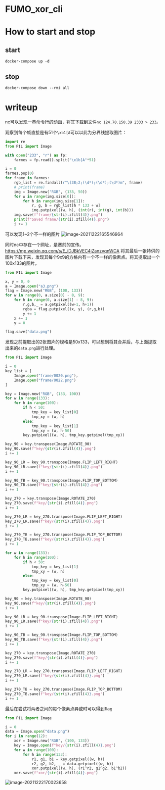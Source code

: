 # FUMO_xor_cli

# How to start and stop

## start
```
docker-compose up -d
```

## stop
```
docker-compose down --rmi all
```

# writeup
nc可以发现一串命令行的动画，将其下载到文件`nc 124.70.150.39 2333 > 233`。

观察到每个帧直接是有51个`\xb1[A`可以以此为分界线提取图片：

```python
import re
from PIL import Image

with open("233", "r") as fp:
    farmes = fp.read().split("\x1b[A"*51)

i = 0
farmes.pop(0)
for frame in farmes:
    rgb_list = re.findall(r"\[38;2;(\d*);(\d*);(\d*)m", frame)
    # print(frame)
    img = Image.new("RGB", (133, 50))
    for w in range(img.size[0]):
        for h in range(img.size[1]):
            r, g, b = rgb_list[h * 133 + w]
            img.putpixel((w, h), (int(r), int(g), int(b)))
    img.save(f"frame/{str(i).zfill(4)}.png")
    print(f"Saved frame/{str(i).zfill(4)}.png")
    i += 1


```

可以发现1~2个不一样的图片
![image-20211222165546964](https://gitee.com/AFKL/image/raw/master/img/image-20211222165546964.png)

同时nc中存在一个网址，是赛前的宣传。https://mp.weixin.qq.com/s/E_iDJBkVEC4jZanzvqnWCA
将其最后一张特供的图片下载下来，发现其每个9x9的方格内有一个不一样的像素点。将其提取出一个100x133的图片。
```python
from PIL import Image

x, y = 0, 0
a = Image.open("a3.png")
flag = Image.new("RGB", (100, 133))
for w in range(0, a.size[0] - 8, 9):
    for h in range(0, a.size[1] - 8, 9):
        r,g,b,_ = a.getpixel((w+1, h+1))
        rgba = flag.putpixel((x, y), (r,g,b))
        y += 1
    x += 1
    y = 0

flag.save("data.png")
```

发现之前提取出的2张图片的规格是50x133，可以想到将其合并后，与上面提取出来的`data.png`进行处理。
```python
from PIL import Image

i = 0
key_list = [
    Image.open("frame/0020.png"),
    Image.open("frame/0022.png")
]

key = Image.new("RGB", (133, 100))
for w in range(133):
    for h in range(100):
        if h < 50:
            tmp_key = key_list[0]
            tmp_xy = (w, h)
        else:
            tmp_key = key_list[1]
            tmp_xy = (w, h-50)
        key.putpixel((w, h), tmp_key.getpixel(tmp_xy))

key_90 = key.transpose(Image.ROTATE_90)
key_90.save(f"key/{str(i).zfill(4)}.png")
i += 1

key_90_LR = key_90.transpose(Image.FLIP_LEFT_RIGHT)
key_90_LR.save(f"key/{str(i).zfill(4)}.png")
i += 1

key_90_TB = key_90.transpose(Image.FLIP_TOP_BOTTOM)
key_90_TB.save(f"key/{str(i).zfill(4)}.png")
i += 1

key_270 = key.transpose(Image.ROTATE_270)
key_270.save(f"key/{str(i).zfill(4)}.png")
i += 1

key_270_LR = key_270.transpose(Image.FLIP_LEFT_RIGHT)
key_270_LR.save(f"key/{str(i).zfill(4)}.png")
i += 1

key_270_TB = key_270.transpose(Image.FLIP_TOP_BOTTOM)
key_270_TB.save(f"key/{str(i).zfill(4)}.png")
i += 1

for w in range(133):
    for h in range(100):
        if h < 50:
            tmp_key = key_list[1]
            tmp_xy = (w, h)
        else:
            tmp_key = key_list[0]
            tmp_xy = (w, h-50)
        key.putpixel((w, h), tmp_key.getpixel(tmp_xy))

key_90 = key.transpose(Image.ROTATE_90)
key_90.save(f"key/{str(i).zfill(4)}.png")
i += 1

key_90_LR = key_90.transpose(Image.FLIP_LEFT_RIGHT)
key_90_LR.save(f"key/{str(i).zfill(4)}.png")
i += 1

key_90_TB = key_90.transpose(Image.FLIP_TOP_BOTTOM)
key_90_TB.save(f"key/{str(i).zfill(4)}.png")
i += 1

key_270 = key.transpose(Image.ROTATE_270)
key_270.save(f"key/{str(i).zfill(4)}.png")
i += 1

key_270_LR = key_270.transpose(Image.FLIP_LEFT_RIGHT)
key_270_LR.save(f"key/{str(i).zfill(4)}.png")
i += 1

key_270_TB = key_270.transpose(Image.FLIP_TOP_BOTTOM)
key_270_TB.save(f"key/{str(i).zfill(4)}.png")
i += 1
```

最后在尝试将两者之间的每个像素点异或时可以得到flag
```python
from PIL import Image

i = 0
data = Image.open("data.png")
for i in range(12):
    xor = Image.new("RGB", (100, 133))
    key = Image.open(f"key/{str(i).zfill(4)}.png")
    for w in range(100):
        for h in range(133):
            r1, g1, b1 = key.getpixel((w, h))
            r2, g2, b2, _ = data.getpixel((w, h))
            xor.putpixel((w, h), (r1^r2, g1^g2, b1^b2))
    xor.save(f"xor/{str(i).zfill(4)}.png")
```

![image-20211222170023658](https://gitee.com/AFKL/image/raw/master/img/image-20211222170023658.png)

